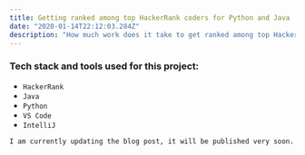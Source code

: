 ```yaml
---
title: Getting ranked among top HackerRank coders for Python and Java
date: "2020-01-14T22:12:03.284Z"
description: "How much work does it take to get ranked among top HackerRank coders in the UK for Python and Java."
---
```

### Tech stack and tools used for this project:
- `HackerRank`
- `Java`
- `Python`
- `VS Code`
- `IntelliJ`


`I am currently updating the blog post, it will be published very soon.`
